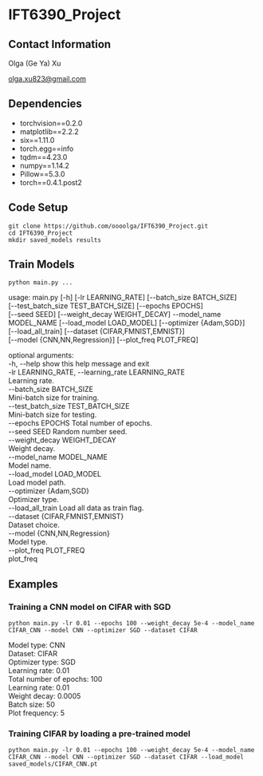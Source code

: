 # IFT6390_Project

## Contact Information
Olga (Ge Ya) Xu

olga.xu823@gmail.com

## Dependencies
* torchvision==0.2.0
* matplotlib==2.2.2
* six==1.11.0
* torch.egg==info
* tqdm==4.23.0
* numpy==1.14.2
* Pillow==5.3.0
* torch==0.4.1.post2

## Code Setup
```
git clone https://github.com/oooolga/IFT6390_Project.git
cd IFT6390_Project
mkdir saved_models results
```

## Train Models
```
python main.py ...
```
usage: main.py [-h] [-lr LEARNING_RATE] [--batch_size BATCH_SIZE]<br />
               [--test_batch_size TEST_BATCH_SIZE] [--epochs EPOCHS]<br />
               [--seed SEED] [--weight_decay WEIGHT_DECAY] --model_name<br />
               MODEL_NAME [--load_model LOAD_MODEL] [--optimizer {Adam,SGD}]<br />
               [--load_all_train] [--dataset {CIFAR,FMNIST,EMNIST}]<br />
               [--model {CNN,NN,Regression}] [--plot_freq PLOT_FREQ]<br />

optional arguments:<br />
  -h, --help            show this help message and exit<br />
  -lr LEARNING_RATE, --learning_rate LEARNING_RATE<br />
                        Learning rate.<br />
  --batch_size BATCH_SIZE<br />
                        Mini-batch size for training.<br />
  --test_batch_size TEST_BATCH_SIZE<br />
                        Mini-batch size for testing.<br />
  --epochs EPOCHS       Total number of epochs.<br />
  --seed SEED           Random number seed.<br />
  --weight_decay WEIGHT_DECAY<br />
                        Weight decay.<br />
  --model_name MODEL_NAME<br />
                        Model name.<br />
  --load_model LOAD_MODEL<br />
                        Load model path.<br />
  --optimizer {Adam,SGD}<br />
                        Optimizer type.<br />
  --load_all_train      Load all data as train flag.<br />
  --dataset {CIFAR,FMNIST,EMNIST}<br />
                        Dataset choice.<br />
  --model {CNN,NN,Regression}<br />
                        Model type.<br />
  --plot_freq PLOT_FREQ<br />
                        plot_freq<br />

## Examples
### Training a CNN model on CIFAR with SGD
```
python main.py -lr 0.01 --epochs 100 --weight_decay 5e-4 --model_name CIFAR_CNN --model CNN --optimizer SGD --dataset CIFAR
```
Model type: CNN<br />
Dataset: CIFAR<br />
Optimizer type: SGD<br />
Learning rate: 0.01<br />
Total number of epochs: 100<br />
Learning rate: 0.01<br />
Weight decay: 0.0005<br />
Batch size: 50<br />
Plot frequency: 5<br />

### Training CIFAR by loading a pre-trained model
```
python main.py -lr 0.01 --epochs 100 --weight_decay 5e-4 --model_name CIFAR_CNN --model CNN --optimizer SGD --dataset CIFAR --load_model saved_models/CIFAR_CNN.pt
```